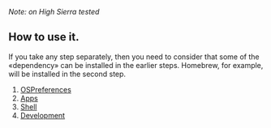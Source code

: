 _Note: on High Sierra tested_

## How to use it.

If you take any step separately, then you need to consider that some of the «dependency» can be installed in the earlier steps. Homebrew, for example, will be installed in the second step.

1. [OSPreferences](./OSPreferences.md)
2. [Apps](./Apps.md)
3. [Shell](./Shell.md)
5. [Development](./Development/README.md)
